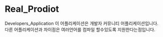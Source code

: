 # Real_Prodiot
Developers_Application
이 어플리케이션은 개발자 커뮤니티 어플리케이션입니다.
다른 어플리케이션과 차이점은 여러언어를 컴파일 할수있도록 지원한다는점입니다.
